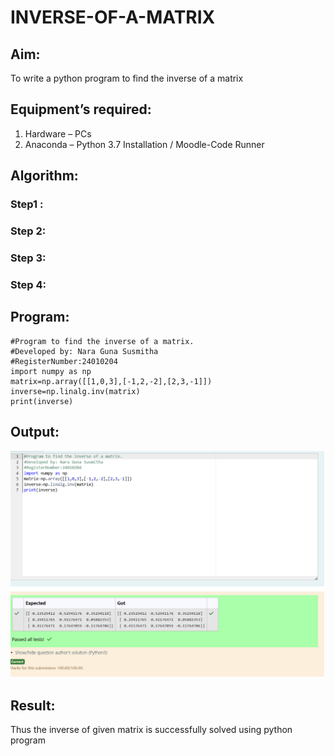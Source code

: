 # INVERSE-OF-A-MATRIX
## Aim:
To write a python program to find the inverse of a matrix
## Equipment’s required:
1. 	Hardware – PCs
2. 	Anaconda – Python 3.7 Installation / Moodle-Code Runner
## Algorithm:
### Step1 : 
### Step 2: 
### Step 3: 
### Step 4: 

## Program:

```
#Program to find the inverse of a matrix.
#Developed by: Nara Guna Susmitha
#RegisterNumber:24010204
import numpy as np
matrix=np.array([[1,0,3],[-1,2,-2],[2,3,-1]])
inverse=np.linalg.inv(matrix)
print(inverse)

```

## Output:
![output](<Screenshot 2024-11-17 172804-1.png>)
## Result:
Thus the inverse of given matrix is successfully solved using python program

